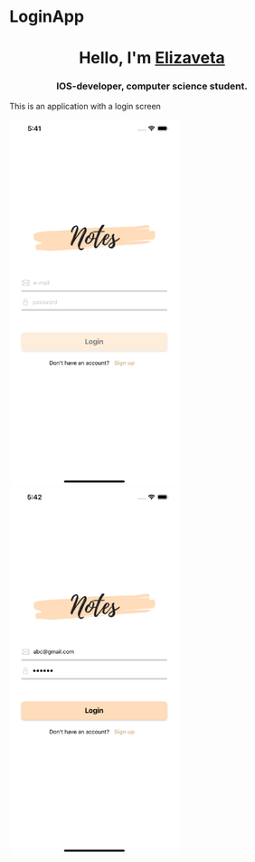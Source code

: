 # LoginApp

<h1 align="center">Hello, I'm <a href="https://github.com/efrosinina" target="_blank">Elizaveta</a> 
<h3 align="center">IOS-developer, computer science student.</h3>

This is an application with a login screen

<img src="https://github.com/efrosinina/LoginApp/blob/main/Simulator%20Screenshot%20-%20iPhone%2014%20Plus%20-%202023-05-21%20at%2017.41.14.png" width="300"> &nbsp;&nbsp;&nbsp;&nbsp;&nbsp;&nbsp;&nbsp;&nbsp; &nbsp;&nbsp;&nbsp;&nbsp;&nbsp;&nbsp;&nbsp;&nbsp; <img src="https://github.com/efrosinina/LoginApp/blob/main/Simulator%20Screenshot%20-%20iPhone%2014%20Plus%20-%202023-05-21%20at%2017.42.14.png" width="300">
